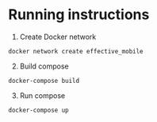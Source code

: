 # Running instructions

1. Create Docker network
```
docker network create effective_mobile
```

2. Build compose
```
docker-compose build
```

3. Run compose
```
docker-compose up
```